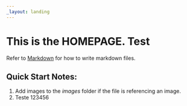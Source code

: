 ```yaml
---
_layout: landing
---
```


# This is the **HOMEPAGE**. Test

Refer to [Markdown](http://daringfireball.net/projects/markdown/) for how to write markdown files.

## Quick Start Notes:

1. Add images to the *images* folder if the file is referencing an image.
2. Teste 123456
